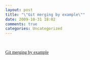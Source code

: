 ```yaml
---
layout: post
title: "\"Git merging by example\""
date: 2009-10-31 18:02
comments: true
categories: Uncategorized
---
```

<p>&nbsp;</p>
<p><span class="Apple-style-span" style="font-family:'Trebuchet MS';font-size:14px;white-space:pre;"><a href="http://blog.jrock.us/articles/Git merging by example.pod">Git merging by example</a></span></p>
<p>&nbsp;</p>
